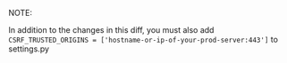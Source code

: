 NOTE:

In addition to the changes in this diff, you must also add `CSRF_TRUSTED_ORIGINS = ['hostname-or-ip-of-your-prod-server:443']` to settings.py
